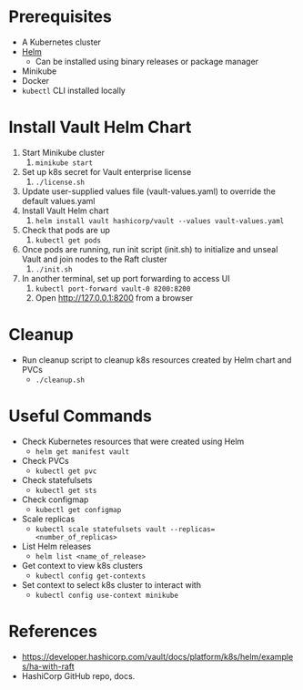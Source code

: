 # Prerequisites 

* A Kubernetes cluster
* [Helm](https://helm.sh/docs/intro/install/)
  * Can be installed using binary releases or package manager
* Minikube
* Docker
* `kubectl` CLI installed locally

# Install Vault Helm Chart

1. Start Minikube cluster
   1. `minikube start`
2. Set up k8s secret for Vault enterprise license
   1. `./license.sh`
3. Update user-supplied values file (vault-values.yaml) to override the default values.yaml
4. Install Vault Helm chart
   1. `helm install vault hashicorp/vault --values vault-values.yaml`
5. Check that pods are up
   1. `kubectl get pods`
6. Once pods are running, run init script (init.sh) to initialize and unseal Vault and join nodes to the Raft cluster
   1. `./init.sh`    
7.  In another terminal, set up port forwarding to access UI
    1.  `kubectl port-forward vault-0 8200:8200`
    2.  Open http://127.0.0.1:8200 from a browser

# Cleanup

* Run cleanup script to cleanup k8s resources created by Helm chart and PVCs
  * `./cleanup.sh`

# Useful Commands

* Check Kubernetes resources that were created using Helm
  * `helm get manifest vault`
* Check PVCs
  * `kubectl get pvc`
* Check statefulsets
  * `kubectl get sts`
* Check configmap
  * `kubectl get configmap`
* Scale replicas
  * `kubectl scale statefulsets vault --replicas=<number_of_replicas>`
* List Helm releases
  * `helm list <name_of_release>`
* Get context to view k8s clusters
  * `kubectl config get-contexts`
* Set context to select k8s cluster to interact with
  * `kubectl config use-context minikube`

# References 
* https://developer.hashicorp.com/vault/docs/platform/k8s/helm/examples/ha-with-raft
* HashiCorp GitHub repo, docs.